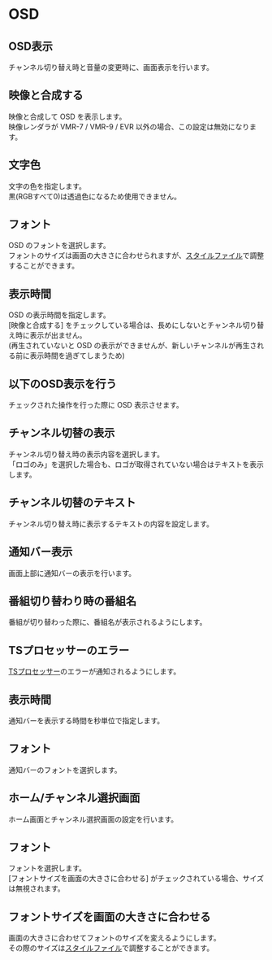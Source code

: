 # OSD

## OSD表示

チャンネル切り替え時と音量の変更時に、画面表示を行います。

## 映像と合成する

映像と合成して OSD を表示します。  
映像レンダラが VMR-7 / VMR-9 / EVR 以外の場合、この設定は無効になります。

## 文字色

文字の色を指定します。  
黒(RGBすべて0)は透過色になるため使用できません。

## フォント

OSD のフォントを選択します。  
フォントのサイズは画面の大きさに合わせられますが、[スタイルファイル](../appendix/stylefile.md)で調整することができます。

## 表示時間

OSD の表示時間を指定します。  
[映像と合成する] をチェックしている場合は、長めにしないとチャンネル切り替え時に表示が出ません。  
(再生されていないと OSD の表示ができませんが、新しいチャンネルが再生される前に表示時間を過ぎてしまうため)

## 以下のOSD表示を行う

チェックされた操作を行った際に OSD 表示させます。

## チャンネル切替の表示

チャンネル切り替え時の表示内容を選択します。  
「ロゴのみ」を選択した場合も、ロゴが取得されていない場合はテキストを表示します。

## チャンネル切替のテキスト

チャンネル切り替え時に表示するテキストの内容を設定します。

## 通知バー表示

画面上部に通知バーの表示を行います。

## 番組切り替わり時の番組名

番組が切り替わった際に、番組名が表示されるようにします。

## TSプロセッサーのエラー

[TSプロセッサー](tsprocessor.md)のエラーが通知されるようにします。

## 表示時間

通知バーを表示する時間を秒単位で指定します。

## フォント

通知バーのフォントを選択します。

## ホーム/チャンネル選択画面

ホーム画面とチャンネル選択画面の設定を行います。

## フォント

フォントを選択します。  
[フォントサイズを画面の大きさに合わせる] がチェックされている場合、サイズは無視されます。

## フォントサイズを画面の大きさに合わせる

画面の大きさに合わせてフォントのサイズを変えるようにします。  
その際のサイズは[スタイルファイル](../appendix/stylefile.md)で調整することができます。

